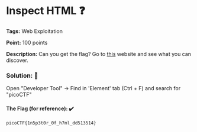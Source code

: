 # Inspect HTML ❓

**Tags:** Web Exploitation

**Point:** 100 points

**Description:** 
Can you get the flag?
Go to [this](http://saturn.picoctf.net:59430/) website and see what you can discover.

### Solution: 💯

Open "Developer Tool" -> Find in 'Element' tab (Ctrl + F) and search for "picoCTF"

#### The Flag (for reference): ✔️
```
picoCTF{1n5p3t0r_0f_h7ml_dd513514}
```
